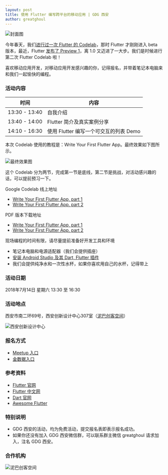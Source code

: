 ```yaml
---
layout: post
title: 使用 Flutter 编写跨平台的移动应用 | GDG 西安
author: greatghoul
---
```


![封面图](https://i.loli.net/2018/07/03/5b3b7c26f217c.jpg)

今年春天，我们[进行过一次 Flutter 的 Codelab](http://gdgxian.org/2018/03/04/event-201803/)，那时 Flutter 才刚刚进入 beta 版本，最近，Flutter [发布了 Preview 1](https://medium.com/flutter-io/flutter-release-preview-1-943a9b6ee65a?linkId=53249457)，离 1.0 又迈进了一大步。我们是时候进行第二次 Flutter Codelab 啦！

喜欢移动应用开发，对移动应用开发感兴趣的你，记得报名，并带着笔记本电脑来和我们一起愉快的编程。

### 活动内容

| 时间 | 内容 |
| ----| ---- |
| 13:30 - 13:40 | 自我介绍 |
| 13:40 - 14:00 | Flutter 简介及真实案例分享 |
| 14:10 - 16:30 | 使用 Flutter 编写一个可交互的列表 Demo |

本次 Codelab 使用的教程是：Write Your First Flutter App。最终效果如下图所示。

![最终效果图](https://i.loli.net/2018/07/03/5b3b7721b5249.jpg)

这个 Codelab 分为两节，完成第一节是底线，第二节是挑战，对活动感兴趣的话，可以提前预习一下。

Google Codelab 线上地址

-   [Write Your First Flutter App, part 1](https://codelabs.developers.google.com/codelabs/first-flutter-app-pt1/index.html?index=..%2F..%2Findex)
-   [Write Your First Flutter App. part 2](https://codelabs.developers.google.com/codelabs/first-flutter-app-pt2/index.html?index=..%2F..%2Findex)

PDF 版本下载地址

-   [Write Your First Flutter App, part 1](https://www.jianguoyun.com/p/DUuCQfMQ3_SZBhidsmA)
-   [Write Your First Flutter App. part 2](https://www.jianguoyun.com/p/DVp_hf8Q3_SZBhifsmA)

现场编程的时间有限，请尽量提前准备好开发工具和环境

-   笔记本电脑和电源适配器（我们会提供插座）
-   [安装 Android Studio 及其 Dart, Flutter 插件](https://flutter.io/get-started/install/)
-   我们会提供纯净水和一次性水杯，如果你喜欢用自己的水杯，记得带上

### 活动日期

2018年7月14日 星期六 13:30 至 16:30

### 活动地点

西安市南二环69号，西安创新设计中心307室（[泥巴创客空间](http://f.amap.com/22CR6_06A56rX)）

![西安创新设计中心](<https://i.loli.net/2018/07/03/5b3b73c6160eb.jpg>)

### 报名方式

-   [Meetup 入口](https://www.meetup.com/GDG-Xian/events/252398935/)
-   [金数据入口](https://jinshuju.net/f/AxaDGT)

### 参考资料

-   [Flutter 官网](https://flutter.io/)
-   [Flutter 中文网](https://flutterchina.club/)
-   [Dart 官网](http://www.dart.org/)
-   [Awesome Flutter](https://github.com/Solido/awesome-flutter)

### 特别说明

-   GDG 西安的活动，均为免费活动，提交报名表即表示报名成功。
-   如果你还没有加入 GDG 西安微信群，可以联系群主微信 greatghoul 请求加入，注名 GDG 西安。

### 合作机构

![泥巴创客空间](http://www.nibaspace.com/index/static/images/logo.png)
